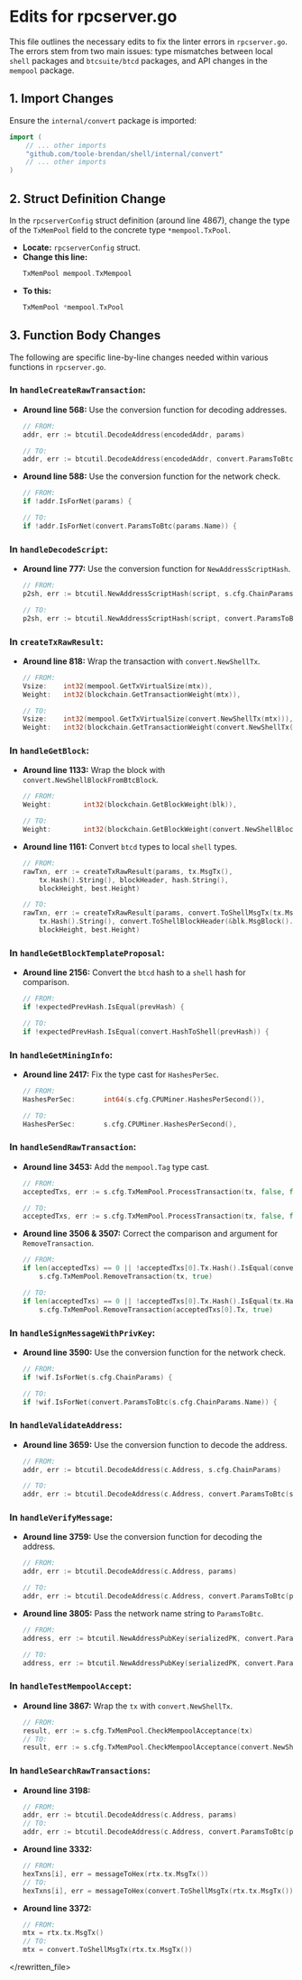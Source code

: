 # Edits for rpcserver.go

This file outlines the necessary edits to fix the linter errors in `rpcserver.go`. The errors stem from two main issues: type mismatches between local `shell` packages and `btcsuite/btcd` packages, and API changes in the `mempool` package.

## 1. Import Changes

Ensure the `internal/convert` package is imported:

```go
import (
	// ... other imports
	"github.com/toole-brendan/shell/internal/convert"
	// ... other imports
)
```

## 2. Struct Definition Change

In the `rpcserverConfig` struct definition (around line 4867), change the type of the `TxMemPool` field to the concrete type `*mempool.TxPool`.

-   **Locate:** `rpcserverConfig` struct.
-   **Change this line:**
    ```go
    TxMemPool mempool.TxMempool
    ```
-   **To this:**
    ```go
    TxMemPool *mempool.TxPool
    ```

## 3. Function Body Changes

The following are specific line-by-line changes needed within various functions in `rpcserver.go`.

### In `handleCreateRawTransaction`:

-   **Around line 568:** Use the conversion function for decoding addresses.
    ```go
    // FROM:
    addr, err := btcutil.DecodeAddress(encodedAddr, params)

    // TO:
    addr, err := btcutil.DecodeAddress(encodedAddr, convert.ParamsToBtc(params.Name))
    ```
-   **Around line 588:** Use the conversion function for the network check.
    ```go
    // FROM:
    if !addr.IsForNet(params) {
    
    // TO:
    if !addr.IsForNet(convert.ParamsToBtc(params.Name)) {
    ```

### In `handleDecodeScript`:

-   **Around line 777:** Use the conversion function for `NewAddressScriptHash`.
    ```go
    // FROM:
    p2sh, err := btcutil.NewAddressScriptHash(script, s.cfg.ChainParams)

    // TO:
    p2sh, err := btcutil.NewAddressScriptHash(script, convert.ParamsToBtc(s.cfg.ChainParams.Name))
    ```

### In `createTxRawResult`:

-   **Around line 818:** Wrap the transaction with `convert.NewShellTx`.
    ```go
    // FROM:
    Vsize:    int32(mempool.GetTxVirtualSize(mtx)),
    Weight:   int32(blockchain.GetTransactionWeight(mtx)),
    
    // TO:
    Vsize:    int32(mempool.GetTxVirtualSize(convert.NewShellTx(mtx))),
    Weight:   int32(blockchain.GetTransactionWeight(convert.NewShellTx(mtx))),
    ```

### In `handleGetBlock`:

-   **Around line 1133:** Wrap the block with `convert.NewShellBlockFromBtcBlock`.
    ```go
    // FROM:
    Weight:        int32(blockchain.GetBlockWeight(blk)),

    // TO:
    Weight:        int32(blockchain.GetBlockWeight(convert.NewShellBlockFromBtcBlock(blk))),
    ```
-   **Around line 1161:** Convert `btcd` types to local `shell` types.
    ```go
    // FROM:
    rawTxn, err := createTxRawResult(params, tx.MsgTx(),
        tx.Hash().String(), blockHeader, hash.String(),
        blockHeight, best.Height)

    // TO:
    rawTxn, err := createTxRawResult(params, convert.ToShellMsgTx(tx.MsgTx()),
        tx.Hash().String(), convert.ToShellBlockHeader(&blk.MsgBlock().Header), hash.String(),
        blockHeight, best.Height)
    ```

### In `handleGetBlockTemplateProposal`:

-   **Around line 2156:** Convert the `btcd` hash to a `shell` hash for comparison.
    ```go
    // FROM:
    if !expectedPrevHash.IsEqual(prevHash) {

    // TO:
    if !expectedPrevHash.IsEqual(convert.HashToShell(prevHash)) {
    ```

### In `handleGetMiningInfo`:

-   **Around line 2417:** Fix the type cast for `HashesPerSec`.
    ```go
    // FROM:
    HashesPerSec:       int64(s.cfg.CPUMiner.HashesPerSecond()),

    // TO:
    HashesPerSec:       s.cfg.CPUMiner.HashesPerSecond(),
    ```

### In `handleSendRawTransaction`:

-   **Around line 3453:** Add the `mempool.Tag` type cast.
    ```go
    // FROM:
    acceptedTxs, err := s.cfg.TxMemPool.ProcessTransaction(tx, false, false, 0)

    // TO:
    acceptedTxs, err := s.cfg.TxMemPool.ProcessTransaction(tx, false, false, mempool.Tag(0))
    ```
-   **Around line 3506 & 3507:** Correct the comparison and argument for `RemoveTransaction`.
    ```go
    // FROM:
    if len(acceptedTxs) == 0 || !acceptedTxs[0].Tx.Hash().IsEqual(convert.HashToShell(tx.Hash())) {
        s.cfg.TxMemPool.RemoveTransaction(tx, true)

    // TO:
    if len(acceptedTxs) == 0 || !acceptedTxs[0].Tx.Hash().IsEqual(tx.Hash()) {
		s.cfg.TxMemPool.RemoveTransaction(acceptedTxs[0].Tx, true)
    ```

### In `handleSignMessageWithPrivKey`:

-   **Around line 3590:** Use the conversion function for the network check.
    ```go
    // FROM:
    if !wif.IsForNet(s.cfg.ChainParams) {

    // TO:
    if !wif.IsForNet(convert.ParamsToBtc(s.cfg.ChainParams.Name)) {
    ```

### In `handleValidateAddress`:

-   **Around line 3659:** Use the conversion function to decode the address.
    ```go
    // FROM:
    addr, err := btcutil.DecodeAddress(c.Address, s.cfg.ChainParams)

    // TO:
    addr, err := btcutil.DecodeAddress(c.Address, convert.ParamsToBtc(s.cfg.ChainParams.Name))
    ```

### In `handleVerifyMessage`:

-   **Around line 3759:** Use the conversion function for decoding the address.
    ```go
    // FROM:
    addr, err := btcutil.DecodeAddress(c.Address, params)

    // TO:
    addr, err := btcutil.DecodeAddress(c.Address, convert.ParamsToBtc(params.Name))
    ```
-   **Around line 3805:** Pass the network name string to `ParamsToBtc`.
    ```go
    // FROM:
    address, err := btcutil.NewAddressPubKey(serializedPK, convert.ParamsToBtc(params))

    // TO:
    address, err := btcutil.NewAddressPubKey(serializedPK, convert.ParamsToBtc(params.Name))
    ```
### In `handleTestMempoolAccept`:

-   **Around line 3867:** Wrap the `tx` with `convert.NewShellTx`.
    ```go
    // FROM:
    result, err := s.cfg.TxMemPool.CheckMempoolAcceptance(tx)
    // TO:
    result, err := s.cfg.TxMemPool.CheckMempoolAcceptance(convert.NewShellTx(tx))
    ```

### In `handleSearchRawTransactions`:

-   **Around line 3198:**
    ```go
    // FROM:
    addr, err := btcutil.DecodeAddress(c.Address, params)
    // TO:
    addr, err := btcutil.DecodeAddress(c.Address, convert.ParamsToBtc(params.Name))
    ```
-   **Around line 3332:**
    ```go
    // FROM:
    hexTxns[i], err = messageToHex(rtx.tx.MsgTx())
    // TO:
    hexTxns[i], err = messageToHex(convert.ToShellMsgTx(rtx.tx.MsgTx()))
    ```
-   **Around line 3372:**
    ```go
    // FROM:
    mtx = rtx.tx.MsgTx()
    // TO:
    mtx = convert.ToShellMsgTx(rtx.tx.MsgTx())
    ```

</rewritten_file> 
